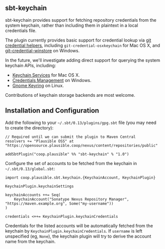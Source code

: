 sbt-keychain
-----------

sbt-keychain provides support for fetching repository credentials from the system keychain,
rather than including them in plaintext in a local credentials file.

The plugin currently provides basic support for credential lookup via [git credential helpers](http://git-scm.com/docs/gitcredentials.html),
including `git-credential-osxkeychain` for Mac OS X, and [git-credential-winstore](http://gitcredentialstore.codeplex.com/)
on Windows.

In the future, we'll investigate adding direct support for querying the system keychain APIs, including:

- [Keychain Services](https://developer.apple.com/library/mac/documentation/security/Reference/keychainservices/Reference/reference.html) for Mac OS X.
- [Credentials Management](http://msdn.microsoft.com/en-us/library/windows/desktop/aa374789(v=vs.85).aspx) on Windows.
- [Gnome Keyring](https://wiki.gnome.org/action/show/Projects/GnomeKeyring?action=show&redirect=GnomeKeyring) on Linux.

Contributions of keychain storage backends are most welcome.

Installation and Configuration
-----------

Add the following to your `~/.sbt/0.13/plugins/gpg.sbt` file (you may need to create the directory):

    // Required until we can submit the plugin to Maven Central
    resolvers += "Plausible OSS" at "https://opensource.plausible.coop/nexus/content/repositories/public"

    addSbtPlugin("coop.plausible" %% "sbt-keychain" % "1.0")

Configure the set of accounts to be fetched from the keychain in `~/.sbt/0.13/global.sbt`:

    import coop.plausible.sbt.keychain.{KeychainAccount, KeychainPlugin}

    KeychainPlugin.keychainSettings

    keychainAccounts ++= Seq(
        KeychainAccount("Sonatype Nexus Repository Manager", "https://maven.example.org", Some("my-username"))
    )

    credentials <++= KeychainPlugin.keychainCredentials

Credentials for the listed accounts will be automatically fetched from the keychain by `KeychainPlugin.keychainCredentials`.
If `username` is left unspecified (eg, `None`), the keychain plugin will try to derive the account name from the keychain.